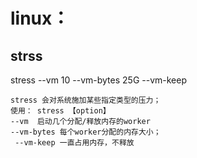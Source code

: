 <!-- 模拟系统OOM测试 -->
# linux：
## strss 
stress --vm 10 --vm-bytes 25G --vm-keep
```
stress 会对系统施加某些指定类型的压力；
使用： stress 【option】
--vm  启动几个分配/释放内存的worker
--vm-bytes 每个worker分配的内存大小；
 --vm-keep 一直占用内存，不释放
```